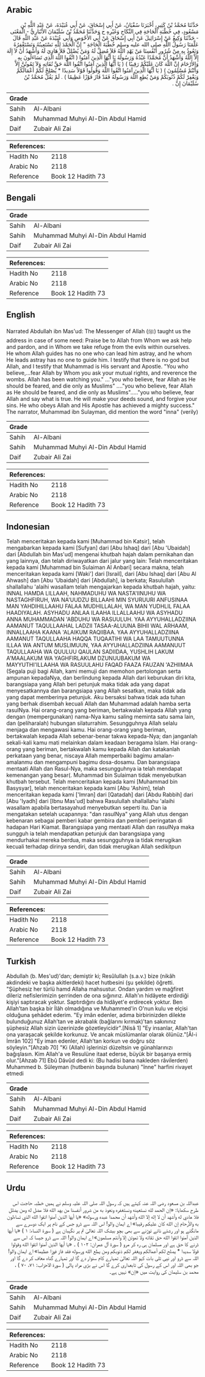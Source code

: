 ## Arabic


<div dir="rtl" lang="ar" style={{fontSize:'larger',backgroundColor:'#f8f9fa',padding:20}}>
حَدَّثَنَا مُحَمَّدُ بْنُ كَثِيرٍ، أَخْبَرَنَا سُفْيَانُ، عَنْ أَبِي إِسْحَاقَ، عَنْ أَبِي عُبَيْدَةَ، عَنْ عَبْدِ اللَّهِ بْنِ مَسْعُودٍ، فِي خُطْبَةِ الْحَاجَةِ فِي النِّكَاحِ وَغَيْرِهِ ح وَحَدَّثَنَا مُحَمَّدُ بْنُ سُلَيْمَانَ الأَنْبَارِيُّ - الْمَعْنَى - حَدَّثَنَا وَكِيعٌ عَنْ إِسْرَائِيلَ عَنْ أَبِي إِسْحَاقَ عَنْ أَبِي الأَحْوَصِ وَأَبِي عُبَيْدَةَ عَنْ عَبْدِ اللَّهِ قَالَ عَلَّمَنَا رَسُولُ اللَّهِ صلى الله عليه وسلم خُطْبَةَ الْحَاجَةِ ‏"‏ إِنَّ الْحَمْدَ لِلَّهِ نَسْتَعِينُهُ وَنَسْتَغْفِرُهُ وَنَعُوذُ بِهِ مِنْ شُرُورِ أَنْفُسِنَا مَنْ يَهْدِ اللَّهُ فَلاَ مُضِلَّ لَهُ وَمَنْ يُضْلِلْ فَلاَ هَادِيَ لَهُ وَأَشْهَدُ أَنْ لاَ إِلَهَ إِلاَّ اللَّهُ وَأَشْهَدُ أَنَّ مُحَمَّدًا عَبْدُهُ وَرَسُولُهُ يَا أَيُّهَا الَّذِينَ آمَنُوا ‏(‏ اتَّقُوا اللَّهَ الَّذِي تَسَاءَلُونَ بِهِ وَالأَرْحَامَ إِنَّ اللَّهَ كَانَ عَلَيْكُمْ رَقِيبًا ‏)‏ ‏(‏ يَا أَيُّهَا الَّذِينَ آمَنُوا اتَّقُوا اللَّهَ حَقَّ تُقَاتِهِ وَلاَ تَمُوتُنَّ إِلاَّ وَأَنْتُمْ مُسْلِمُونَ ‏)‏ ‏(‏ يَا أَيُّهَا الَّذِينَ آمَنُوا اتَّقُوا اللَّهَ وَقُولُوا قَوْلاً سَدِيدًا * يُصْلِحْ لَكُمْ أَعْمَالَكُمْ وَيَغْفِرْ لَكُمْ ذُنُوبَكُمْ وَمَنْ يُطِعِ اللَّهَ وَرَسُولَهُ فَقَدْ فَازَ فَوْزًا عَظِيمًا ‏)‏ ‏.‏ لَمْ يَقُلْ مُحَمَّدُ بْنُ سُلَيْمَانَ إِنَّ ‏.‏
</div>
<div style={{backgroundColor:'#f8f9fa',padding:20, marginBottom: 10}}><table> <thead> <tr> <th>Grade</th> <th></th> </tr> </thead> <tbody> <tr><td>Sahih</td><td>Al-Albani</td></tr><tr><td>Sahih</td><td>Muhammad Muhyi Al-Din Abdul Hamid</td></tr><tr><td>Daif</td><td>Zubair Ali Zai</td></tr></tbody></table><table> <thead> <tr> <th>References:</th> <th></th> </tr> </thead> <tbody><tr><td>Hadith No</td><td>2118</td></tr><tr><td>Arabic No</td><td>2118</td></tr><tr><td>Reference</td><td>Book 12 Hadith 73</td></tr></tbody></table></div>

## Bengali


<div dir="ltr" lang="bn" style={{fontSize:'larger',backgroundColor:'#f8f9fa',padding:20}}>

</div>
<div style={{backgroundColor:'#f8f9fa',padding:20, marginBottom: 10}}><table> <thead> <tr> <th>Grade</th> <th></th> </tr> </thead> <tbody> <tr><td>Sahih</td><td>Al-Albani</td></tr><tr><td>Sahih</td><td>Muhammad Muhyi Al-Din Abdul Hamid</td></tr><tr><td>Daif</td><td>Zubair Ali Zai</td></tr></tbody></table><table> <thead> <tr> <th>References:</th> <th></th> </tr> </thead> <tbody><tr><td>Hadith No</td><td>2118</td></tr><tr><td>Arabic No</td><td>2118</td></tr><tr><td>Reference</td><td>Book 12 Hadith 73</td></tr></tbody></table></div>

## English


<div dir="ltr" lang="en" style={{fontSize:'larger',backgroundColor:'#f8f9fa',padding:20}}>
Narrated Abdullah ibn Mas'ud: The Messenger of Allah (ﷺ) taught us the address in case of some need: Praise be to Allah from Whom we ask help and pardon, and in Whom we take refuge from the evils within ourselves. He whom Allah guides has no one who can lead him astray, and he whom He leads astray has no one to guide him. I testify that there is no god but Allah, and I testify that Muhammad is His servant and Apostle. "You who believe,...fear Allah by Whom you ask your mutual rights, and reverence the wombs. Allah has been watching you." ..."you who believe, fear Allah as He should be feared, and die only as Muslims" ...."you who believe, fear Allah as He should be feared, and die only as Muslims"....."you who believe, fear Allah and say what is true. He will make your deeds sound, and forgive your sins. He who obeys Allah and His Apostle has achieved a mighty success." The narrator, Muhammad ibn Sulayman, did mention the word "inna" (verily)
</div>
<div style={{backgroundColor:'#f8f9fa',padding:20, marginBottom: 10}}><table> <thead> <tr> <th>Grade</th> <th></th> </tr> </thead> <tbody> <tr><td>Sahih</td><td>Al-Albani</td></tr><tr><td>Sahih</td><td>Muhammad Muhyi Al-Din Abdul Hamid</td></tr><tr><td>Daif</td><td>Zubair Ali Zai</td></tr></tbody></table><table> <thead> <tr> <th>References:</th> <th></th> </tr> </thead> <tbody><tr><td>Hadith No</td><td>2118</td></tr><tr><td>Arabic No</td><td>2118</td></tr><tr><td>Reference</td><td>Book 12 Hadith 73</td></tr></tbody></table></div>

## Indonesian


<div dir="ltr" lang="id" style={{fontSize:'larger',backgroundColor:'#f8f9fa',padding:20}}>
Telah menceritakan kepada kami [Muhammad bin Katsir], telah mengabarkan kepada kami [Sufyan] dari [Abu Ishaq] dari [Abu 'Ubaidah] dari [Abdullah bin Mas'ud] mengenai khutbah hajah dalam pernikahan dan yang lainnya, dan telah diriwayatkan dari jalur yang lain: Telah menceritakan kepada kami [Muhammad bin Sulaiman Al Anbari] secara makna, telah menceritakan kepada kami [Waki'] dari [Israil], dari [Abu Ishaq] dari [Abu Al Ahwash] dan [Abu 'Ubaidah] dari [Abdullah], ia berkata; Rasulullah shallallahu 'alaihi wasallam telah mengajarkan kepada khutbah hajah, yaitu: INNAL HAMDA LILLAAH, NAHMADUHU WA NASTA'IINUHU WA NASTAGHFIRUH, WA NA'UUDZU BILLAAHI MIN SYURUURI ANFUSINAA MAN YAHDIHILLAAHU FALAA MUDHILLALAH, WA MAN YUDHLIL FALAA HAADIYALAH. ASYHADU ANLAA ILAAHA ILLALLAAHU WA ASYHADU ANNA MUHAMMADAN 'ABDUHU WA RASUULUH. YAA AYYUHALLADZIINA AAMANUT TAQULLAAHAL LADZII TASAA-ALUUNA BIHII WAL ARHAAM, INNALLAAHA KAANA 'ALAIKUM RAQIIBAA. YAA AYYUHALLADZIINA AAMANUT TAQULLAAHA HAQQA TUQAATIHI WA LAA TAMUUTUNNA ILLAA WA ANTUM MUSLIMUUN, YAA AYYUHALLADZIINA AAMANUUT TAQULLAAHA WA QUULUU QAULAN SADIIDAA, YUSHLIH LAKUM A'MAALAKUM WA YAGHFIRLAKUM DZUNUUBAKUM WA MAYYUTHI'ILLAAHA WA RASUULAHU FAQAD FAAZA FAUZAN 'AZHIIMAA (Segala puji bagi Allah, kami memuji dan memohon pertolongan serta ampunan kepadaNya, dan berlindung kepada Allah dari keburukan diri kita, barangsiapa yang Allah beri petunjuk maka tidak ada yang dapat menyesatkannya dan barangsiapa yang Allah sesatkan, maka tidak ada yang dapat memberinya petunjuk. Aku bersaksi bahwa tidak ada tuhan yang berhak disembah kecuali Allah dan Muhammad adalah hamba serta rasulNya. Hai orang-orang yang beriman, bertakwalah kepada Allah yang dengan (mempergunakan) nama-Nya kamu saling meminta satu sama lain, dan (peliharalah) hubungan silaturrahim. Sesungguhnya Allah selalu menjaga dan mengawasi kamu. Hai orang-orang yang beriman, bertakwalah kepada Allah sebenar-benar takwa kepada-Nya; dan janganlah sekali-kali kamu mati melainkan dalam keadaan beragama Islam. Hai orang-orang yang beriman, bertakwalah kamu kepada Allah dan katakanlah perkataan yang benar, niscaya Allah memperbaiki bagimu amalan-amalanmu dan mengampuni bagimu dosa-dosamu. Dan barangsiapa mentaati Allah dan Rasul-Nya, maka sesungguhnya ia telah mendapat kemenangan yang besar(. Muhammad bin Sulaiman tidak menyebutkan khutbah tersebut. Telah menceritakan kepada kami [Muhammad bin Basysyar], telah menceritakan kepada kami [Abu 'Ashim], telah menceritakan kepada kami ['Imran] dari [Qatadah] dari [Abdu Rabbih] dari [Abu 'Iyadh] dari [Ibnu Mas'ud] bahwa Rasulullah shallallahu 'alaihi wasallam apabila bertasayahud menyebutkan seperti itu. Dan ia mengatakan setelah ucapannya: "dan rasulNya" yang Allah utus dengan kebenaran sebagai pemberi kabar gembira dan pemberi peringatan di hadapan Hari Kiamat. Barangsiapa yang mentaati Allah dan rasulNya maka sungguh ia telah mendapatkan petunjuk dan barangsiapa yang mendurhakai mereka berdua, maka sesungguhnya ia tidak merugikan kecuali terhadap dirinya sendiri, dan tidak merugikan Allah sedikitpun
</div>
<div style={{backgroundColor:'#f8f9fa',padding:20, marginBottom: 10}}><table> <thead> <tr> <th>Grade</th> <th></th> </tr> </thead> <tbody> <tr><td>Sahih</td><td>Al-Albani</td></tr><tr><td>Sahih</td><td>Muhammad Muhyi Al-Din Abdul Hamid</td></tr><tr><td>Daif</td><td>Zubair Ali Zai</td></tr></tbody></table><table> <thead> <tr> <th>References:</th> <th></th> </tr> </thead> <tbody><tr><td>Hadith No</td><td>2118</td></tr><tr><td>Arabic No</td><td>2118</td></tr><tr><td>Reference</td><td>Book 12 Hadith 73</td></tr></tbody></table></div>

## Turkish


<div dir="ltr" lang="tr" style={{fontSize:'larger',backgroundColor:'#f8f9fa',padding:20}}>
Abdullah (b. Mes'ud)'dan; demiştir ki; Resûlullah (s.a.v.) bize (nikâh akdindeki ve başka akitlerdeki) hacet hutbesini (şu şekilde) öğretti. "Şüphesiz her türlü hamd Allaha mahsustur. Ondan yardım ve mağfiret dileriz nefislerimizin şerrinden de ona sığınırız. Allah'ın hidâyete erdirdiği kişiyi saptıracak yoktur. Saptırdığını da hidâyet'e erdirecek yoktur. Ben Allah’tan başka bir İlâh olmadığına ve Muhammed'in O'nun kulu ve elçisi olduğuna şehâdet ederim. "Ey imân edenler, adıma birbirinizden dilekte bulunduğunuz Allah’tan ve akrabalık (bağlarını kırmak)'tan sakınınız şüphesiz Allah sizin üzerinizde gözetleyicidir".[Nisâ 1] "Ey insanlar, Allah'tan ona yaraşacak şekilde korkunuz. Ve ancak müslümanlar olarak ölünüz."[Âl-i İmrân 102] "Ey iman edenler, Allah’tan korkun ve doğru söz söyleyin.”[Ahzab 70] "Ki (Allah) işlerinizi düzeltsin ve günahlarınızı bağışlasın. Kim Allah'a ve Resulüne itaat ederse, büyük bir başarıya ermiş olur."[Ahzab 71] Ebû Dâvûd dedi ki: (Bu hadisi bana nakleden râvilerden) Muhammed b. Süleyman (hutbenin başında bulunan) "înne" harfini rivayet etmedi
</div>
<div style={{backgroundColor:'#f8f9fa',padding:20, marginBottom: 10}}><table> <thead> <tr> <th>Grade</th> <th></th> </tr> </thead> <tbody> <tr><td>Sahih</td><td>Al-Albani</td></tr><tr><td>Sahih</td><td>Muhammad Muhyi Al-Din Abdul Hamid</td></tr><tr><td>Daif</td><td>Zubair Ali Zai</td></tr></tbody></table><table> <thead> <tr> <th>References:</th> <th></th> </tr> </thead> <tbody><tr><td>Hadith No</td><td>2118</td></tr><tr><td>Arabic No</td><td>2118</td></tr><tr><td>Reference</td><td>Book 12 Hadith 73</td></tr></tbody></table></div>

## Urdu


<div dir="rtl" lang="ur" style={{fontSize:'larger',backgroundColor:'#f8f9fa',padding:20}}>
عبداللہ بن مسعود رضی اللہ عنہ کہتے ہیں کہ رسول اللہ صلی اللہ علیہ وسلم نے ہمیں خطبہ حاجت اس طرح سکھایا: «إن الحمد لله نستعينه ونستغفره ونعوذ به من شرور أنفسنا من يهد الله فلا مضل له ومن يضلل فلا هادي له وأشهد أن لا إله إلا الله وأشهد أن محمدا عبده ورسوله» «يا أيها الذين آمنوا اتقوا الله الذي تساءلون به والأرحام إن الله كان عليكم رقيبا» اے ایمان والو! اس اللہ سے ڈرو جس کے نام پر ایک دوسرے سے مانگتے ہو اور رشتے ناتے توڑنے سے بھی بچو بیشک اللہ تعالیٰ تم پر نگہبان ہے ( سورۃ النساء: ۱ ) «يا أيها الذين آمنوا اتقوا الله حق تقاته ولا تموتن إلا وأنتم مسلمون» اے ایمان والو! اللہ سے ڈرو جیسا کہ اس سے ڈرنے کا حق ہے اور مسلمان ہی رہ کر مرو ( سورۃ آل عمران: ۱۰۲ ) ۔ «يا أيها الذين آمنوا اتقوا الله وقولوا قولا سديدا * يصلح لكم أعمالكم ويغفر لكم ذنوبكم ومن يطع الله ورسوله فقد فاز فوزا عظيما» اے ایمان والو! اللہ سے ڈرو اور نپی تلی بات کہو اللہ تعالیٰ تمہارے کام سنوار دے گا اور تمہارے گناہ معاف کر دے گا اور جو بھی اللہ اور اس کے رسول کی تابعداری کرے گا اس نے بڑی مراد پالی ( سورۃ الاحزاب: ۷۱، ۷۰ ) ، محمد بن سلیمان کی روایت میں «إن» نہیں ہے۔
</div>
<div style={{backgroundColor:'#f8f9fa',padding:20, marginBottom: 10}}><table> <thead> <tr> <th>Grade</th> <th></th> </tr> </thead> <tbody> <tr><td>Sahih</td><td>Al-Albani</td></tr><tr><td>Sahih</td><td>Muhammad Muhyi Al-Din Abdul Hamid</td></tr><tr><td>Daif</td><td>Zubair Ali Zai</td></tr></tbody></table><table> <thead> <tr> <th>References:</th> <th></th> </tr> </thead> <tbody><tr><td>Hadith No</td><td>2118</td></tr><tr><td>Arabic No</td><td>2118</td></tr><tr><td>Reference</td><td>Book 12 Hadith 73</td></tr></tbody></table></div>